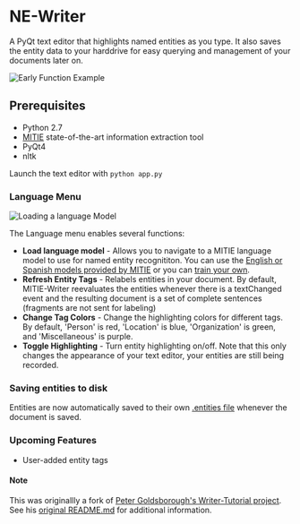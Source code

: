 # NE-Writer
A PyQt text editor that highlights named entities as you type.  It also saves the entity data to your harddrive for easy querying and management of your documents later on.

![Early Function Example](https://github.com/nickstanisha/NE-Writer/blob/master/screenshots/mitie_1.PNG)

## Prerequisites
* Python 2.7
* [MITIE](https://github.com/mit-nlp/MITIE) state-of-the-art information extraction tool
* PyQt4
* nltk

Launch the text editor with `python app.py`

### Language Menu
![Loading a language Model](https://github.com/nickstanisha/NE-Writer/blob/master/screenshots/loadMITIE.PNG)

The Language menu enables several functions:
* **Load language model** - Allows you to navigate to a MITIE language model to use for named entity recognititon.  You can use the [English or Spanish models provided by MITIE](https://github.com/mit-nlp/MITIE#initial-setup) or you can [train your own](https://github.com/mit-nlp/MITIE/blob/master/examples/python/train_ner.py).
* **Refresh Entity Tags** - Relabels entities in your document.  By default, MITIE-Writer reevaluates the entities whenever there is a textChanged event and the resulting document is a set of complete sentences (fragments are not sent for labeling)
* **Change Tag Colors** - Change the highlighting colors for different tags.  By default, 'Person' is red, 'Location' is blue, 'Organization' is green, and 'Miscellaneous' is purple.
* **Toggle Highlighting** - Turn entity highlighting on/off.  Note that this only changes the appearance of your text editor, your entities are still being recorded.

### Saving entities to disk
Entities are now automatically saved to their own [.entities file](https://github.com/nickstanisha/NE-Writer/wiki/.entities-file) whenever the document is saved.

### Upcoming Features
* User-added entity tags


#### Note
This was originallly a fork of [Peter Goldsborough's Writer-Tutorial project](https://github.com/goldsborough/Writer-Tutorial).  See his [original README.md](https://github.com/goldsborough/Writer-Tutorial/blob/master/README.md) for additional information.
